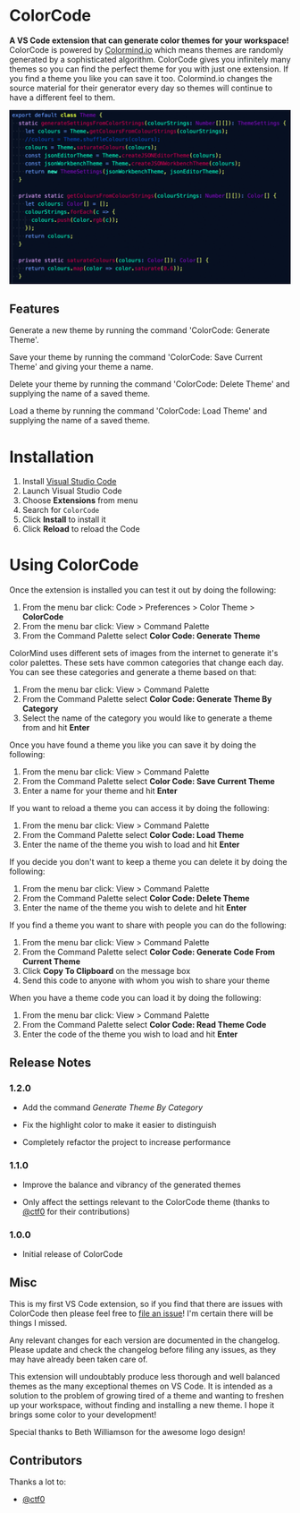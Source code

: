 # ColorCode

**A VS Code extension that can generate color themes for your workspace!** ColorCode is powered by [Colormind.io](http://colormind.io/) which means themes are randomly generated by a sophisticated algorithm. ColorCode gives you infinitely many themes so you can find the perfect theme for you with just one extension. If you find a theme you like you can save it too. Colormind.io changes the source material for their generator every day so themes will continue to have a different feel to them.

![Demo](images/demo.gif)

## Features

Generate a new theme by running the command 'ColorCode: Generate Theme'.

Save your theme by running the command 'ColorCode: Save Current Theme' and giving your theme a name.

Delete your theme by running the command 'ColorCode: Delete Theme' and supplying the name of a saved theme.

Load a theme by running the command 'ColorCode: Load Theme' and supplying the name of a saved theme.

# Installation

1.  Install [Visual Studio Code](https://code.visualstudio.com/)
2.  Launch Visual Studio Code
3.  Choose **Extensions** from menu
4.  Search for `ColorCode`
5.  Click **Install** to install it
6.  Click **Reload** to reload the Code

# Using ColorCode

Once the extension is installed you can test it out by doing the following:

1.  From the menu bar click: Code > Preferences > Color Theme > **ColorCode**
2.  From the menu bar click: View > Command Palette
3.  From the Command Palette select **Color Code: Generate Theme**

ColorMind uses different sets of images from the internet to generate it's color palettes. These sets have common categories that change each day. You can see these categories and generate a theme based on that:

1.  From the menu bar click: View > Command Palette
2.  From the Command Palette select **Color Code: Generate Theme By Category**
3.  Select the name of the category you would like to generate a theme from and hit **Enter**

Once you have found a theme you like you can save it by doing the following:

1.  From the menu bar click: View > Command Palette
2.  From the Command Palette select **Color Code: Save Current Theme**
3.  Enter a name for your theme and hit **Enter**

If you want to reload a theme you can access it by doing the following:

1.  From the menu bar click: View > Command Palette
2.  From the Command Palette select **Color Code: Load Theme**
3.  Enter the name of the theme you wish to load and hit **Enter**

If you decide you don't want to keep a theme you can delete it by doing the following:

1.  From the menu bar click: View > Command Palette
2.  From the Command Palette select **Color Code: Delete Theme**
3.  Enter the name of the theme you wish to delete and hit **Enter**

If you find a theme you want to share with people you can do the following:

1.  From the menu bar click: View > Command Palette
2.  From the Command Palette select **Color Code: Generate Code From Current Theme**
3.  Click **Copy To Clipboard** on the message box
4.  Send this code to anyone with whom you wish to share your theme

When you have a theme code you can load it by doing the following:

1.  From the menu bar click: View > Command Palette
2.  From the Command Palette select **Color Code: Read Theme Code**
3.  Enter the code of the theme you wish to load and hit **Enter**

## Release Notes

### 1.2.0

- Add the command _Generate Theme By Category_

- Fix the highlight color to make it easier to distinguish

- Completely refactor the project to increase performance

### 1.1.0

- Improve the balance and vibrancy of the generated themes

- Only affect the settings relevant to the ColorCode theme (thanks to [@ctf0](https://github.com/ctf0) for their contributions)

### 1.0.0

- Initial release of ColorCode

## Misc

This is my first VS Code extension, so if you find that there are issues with ColorCode then please feel free to [file an issue](https://github.com/gabrielbarker/colorcode/issues)! I'm certain there will be things I missed.

Any relevant changes for each version are documented in the changelog. Please update and check the changelog before filing any issues, as they may have already been taken care of.

This extension will undoubtably produce less thorough and well balanced themes as the many exceptional themes on VS Code. It is intended as a solution to the problem of growing tired of a theme and wanting to freshen up your workspace, without finding and installing a new theme. I hope it brings some color to your development!

Special thanks to Beth Williamson for the awesome logo design!

## Contributors

Thanks a lot to:

- [@ctf0](https://github.com/ctf0)
